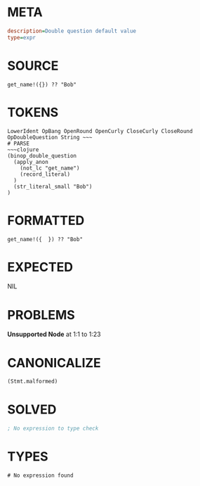 # META
~~~ini
description=Double question default value
type=expr
~~~
# SOURCE
~~~roc
get_name!({}) ?? "Bob"
~~~
# TOKENS
~~~text
LowerIdent OpBang OpenRound OpenCurly CloseCurly CloseRound OpDoubleQuestion String ~~~
# PARSE
~~~clojure
(binop_double_question
  (apply_anon
    (not_lc "get_name")
    (record_literal)
  )
  (str_literal_small "Bob")
)
~~~
# FORMATTED
~~~roc
get_name!({  }) ?? "Bob"
~~~
# EXPECTED
NIL
# PROBLEMS
**Unsupported Node**
at 1:1 to 1:23

# CANONICALIZE
~~~clojure
(Stmt.malformed)
~~~
# SOLVED
~~~clojure
; No expression to type check
~~~
# TYPES
~~~roc
# No expression found
~~~
